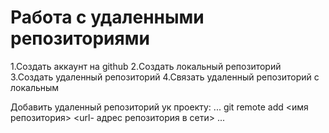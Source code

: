 # Работа с удаленными репозиториями
1.Создать аккаунт на github
2.Создать локальный репозиторий
3.Создать удаленный репозиторий
4.Связать удаленный репозиторий с локальным

Добавить удаленный репозиторий ук проекту: 
...
git remote add <имя репозитория> <url- адрес репозитория в сети>
...

